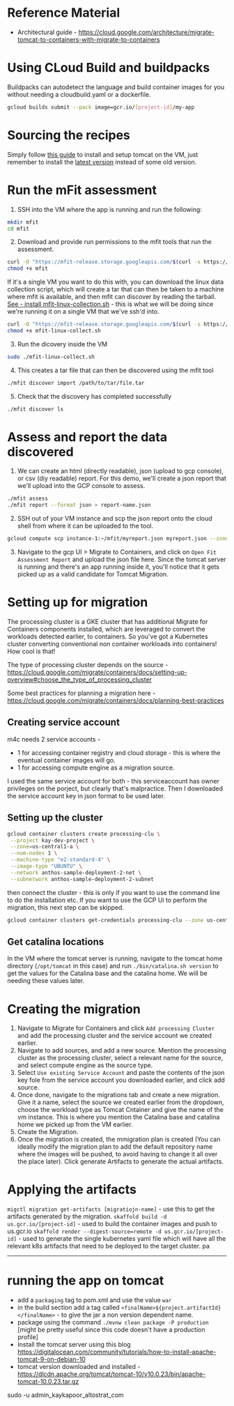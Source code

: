 # Reference Material
- Architectural guide - https://cloud.google.com/architecture/migrate-tomcat-to-containers-with-migrate-to-containers 

# Using CLoud Build and buildpacks

Buildpacks can autodetect the language and build container images for you without needing a cloudbuild.yaml or a dockerfile.

```bash
gcloud builds submit --pack image=gcr.io/[project-id]/my-app
```

# Sourcing the recipes 

<!---

1. Clone the repo at `https://github.com/spring-guides/gs-rest-service` into your local machine or cloud shell (we'll assume you're doing it in cloud shell).
2. Change directory into the project folder and then into the `complete` folder. To simply build your app into a jar file `./mvnw clean package` or you can run the app locally using the command `./mvnw spring-boot:run`.
3. Click on the Web Preview button on top of the cloud shell terminal section and in the new preview window that opens, change the path at the end of the URL to `/greeting`.
4. You'll notice that the app is running here. 

# Running the app on a VM


> This did not work

1. Create a gcp linux compute instance VM. Ensure you create the correct firewall rules to open ports 22 for ssh and 8080 to view the spring application. 
2. SSH into this VM, run `sudo apt install default-jdk git` to install OpenJDK and git.
3. Follow the same steps as in the section `Sourcing the recipes`, except in the end instead of using `./mvnw spring-boot:run`, use the command `./mvnw spring-boot:run &` so the app keeps running in the background.

> This worked
--->
Simply follow [this guide](https://digitalocean.com/community/tutorials/how-to-install-apache-tomcat-9-on-debian-10) to install and setup tomcat on the VM, just remember to install the [latest version](https://dlcdn.apache.org/tomcat/tomcat-10/v10.0.23/bin/apache-tomcat-10.0.23.tar.gz) instead of some old version.  

# Run the mFit assessment

1. SSH into the VM where the app is running and run the following:

```bash
mkdir mfit
cd mfit
```
2. Download and provide run permissions to the mfit tools that run the assessment. 

```bash
curl -O "https://mfit-release.storage.googleapis.com/$(curl -s https://mfit-release.storage.googleapis.com/latest)/mfit"
chmod +x mfit
```

If it's a single VM you want to do this with, you can download the linux data collection script, which will create a tar that can then be taken to a machine where mfit is available, and then mfit can discover by reading the tarball. [See - install mfit-linux-collection.sh](https://cloud.google.com/migrate/containers/docs/mfit-install) - this is what we will be doing since we're running it on a single VM that we've ssh'd into. 

```bash
curl -O "https://mfit-release.storage.googleapis.com/$(curl -s https://mfit-release.storage.googleapis.com/latest)/mfit-linux-collect.sh"
chmod +x mfit-linux-collect.sh
```

3. Run the dicovery inside the VM 

```bash
sudo ./mfit-linux-collect.sh
```

4. This creates a tar file that can then be discovered using the mfit tool

```bash
./mfit discover import /path/to/tar/file.tar
```

5. Check that the discovery has completed successfully

```bash
./mfit discover ls
```

# Assess and report the data discovered

1. We can create an html (directly readable), json (upload to gcp console), or csv (diy readable) report. For this demo, we'll create a json report that we'll upload into the GCP console to assess.

```bash
./mfit assess
./mfit report --format json > report-name.json
```

2. SSH out of your VM instance and scp the json report onto the cloud shell from where it can be uploaded to the tool. 

```bash
gcloud compute scp instance-1:~/mfit/myreport.json myreport.json --zone=us-central1-a
```

3. Navigate to the gcp UI > Migrate to Containers, and click on `Open Fit Assessment Report` and upload the json file here. Since the tomcat server is running and there's an app running inside it, you'll notice that it gets picked up as a valid candidate for Tomcat Migration.

# Setting up for migration

The processing cluster is a GKE cluster that has additional Migrate for Containers components installed, which are leveraged to convert the workloads detected earlier, to containers. So you've got a Kubernetes cluster converting conventional non container workloads into containers! How cool is that!

The type of processing cluster depends on the source - https://cloud.google.com/migrate/containers/docs/setting-up-overview#choose_the_type_of_processing_cluster

Some best practices for planning a migration here - https://cloud.google.com/migrate/containers/docs/planning-best-practices 

## Creating service account

m4c needs 2 service accounts - 
- 1 for accessing container registry and cloud storage - this is where the eventual container images will go.
- 1 for accessing compute engine as a migration source. 

I used the same service account for both - this serviceaccount has owner privileges on the porject, but clearly that's malpractice. Then I downloaded the service account key in json format to be used later.

## Setting up the cluster

```bash
gcloud container clusters create processing-clu \
 --project kay-dev-project \
 --zone=us-central1-a \
 --num-nodes 1 \
 --machine-type "e2-standard-4" \
 --image-type "UBUNTU" \
 --network anthos-sample-deployment-2-net \
 --subnetwork anthos-sample-deployment-2-subnet
```

then connect the cluster - this is only if you want to use the command line to do the installation etc. If you want to use the GCP Ui to perform the migration, this next step can be skipped.

```bash
gcloud container clusters get-credentials processing-clu --zone us-central1-a --project kay-dev-project
```

## Get catalina locations

In the VM where the tomcat server is running, navigate to the tomcat home directory (`/opt/tomcat` in this case) and run `./bin/catalina.sh version` to get the values for the Catalina base and the catalina home. We will be needing these values later.  

# Creating the migration

1. Navigate to Migrate for Containers and click `Add processing Cluster` and add the processing cluster and the service account we created earlier.
2. Navigate to add sources, and add a new source. Mention the processing cluster as the processing cluster, select a relevant name for the source, and select compute engine as the source type.
3. Select `Use existing Service Account` and paste the contents of the json key fole from the service account you downloaded earlier, and click add source.
4. Once done, navigate to the migrations tab and create a new migration. Give it a name, select the source we created earlier from the dropdown, choose the workload type as Tomcat Cntainer and give the name of the vm instance. This is where you mention the Catalina base and catalina home we picked up from the VM earlier.
5. Create the Migration. 
6. Once the migration is created, the mmigration plan is created (You can ideally modify the migration plan to add the default repository name where the images will be pushed, to avoid having to change it all over the place later). Click generate Artifacts to generate the actual artifacts.

# Applying the artifacts


`migctl migration get-artifacts [migratiojn-name]` - use this to get the artifacts generated by the migration.
`skaffold build -d us.gcr.io/[project-id]` - used to build the container images and push to us.gcr.io
`skaffold render --digest-source=remote -d us.gcr.io/[project-id]` - used to generate the single kubernetes yaml file which will have all the relevant k8s artifacts that need to be deployed to the target cluster. pa 

----
# running the app on tomcat

- add a `packaging` tag to pom.xml and use the value `war`
- in the build section add a tag called `<finalName>${project.artifactId}</finalName>` - to give the jar a non version dependent name.
- package using the command `./mvnw clean package -P production` [might be pretty useful since this code doesn't have a production profile]
- Install the tomcat server using this blog https://digitalocean.com/community/tutorials/how-to-install-apache-tomcat-9-on-debian-10
- tomcat version downloaded and installed - https://dlcdn.apache.org/tomcat/tomcat-10/v10.0.23/bin/apache-tomcat-10.0.23.tar.gz 


sudo -u admin_kaykapoor_altostrat_com